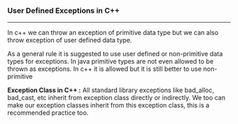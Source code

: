 ### **User Defined Exceptions in C++**
---

In c++ we can throw an exception of primitive data type but we can also throw exception of user defined data type.

As a general rule it is suggested to use user defined or non-primitive data types for exceptions. In java primitive types are not even allowed to be thrown as exceptions. In c++ it is allowed but it is still better to use non-primitive

**Exception Class in C++  :**
All standard library exceptions like bad_alloc, bad_cast, etc inherit from exception class directly or indirectly.
We too can make our exception classes inherit from this exception class, this is a recommended practice too.